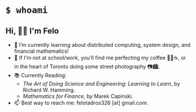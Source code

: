 # `$ whoami`
## Hi, 👋😁 I'm Felo
- 🌱 I’m currently learning about distributed computing, system design, and financial mathematics!
- 🤔 If I'm not at school/work, you'll find me perfecting my coffee 👨‍🔬☕, or in the heart of Toronto doing some street photography 📷🏙.
- 📚 Currently Reading:
  - _The Art of Doing Science and Engineering: Learning to Learn_, by Richard W. Hamming.
  - _Mathematics for Finance_, by Marek Capinski.
- 📫 Best way to reach me: felotadros326 [at] gmail.com.

<!-- # 📊 GitHub Stats:
![](https://github-readme-streak-stats.herokuapp.com/?user=FTadros&theme=tokyonight&hide_border=false)<br/>
Proudly created with GPRM ( https://gprm.itsvg.in )  -->
